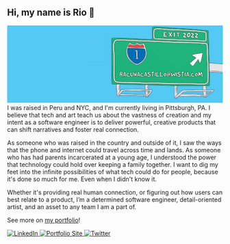 ## Hi, my name is Rio 👋

<img src="banner.png">
I was raised in Peru and NYC, and I'm currently living in Pittsburgh, PA. I believe that tech and art teach us about the vastness of creation and my intent as a software engineer is to deliver powerful, creative products that can shift narratives and foster real connection. 
<p></p>
As someone who was raised in the country and outside of it, I saw the ways that the phone and internet could travel across time and lands. As someone who has had parents incarcerated at a young age, I understood the power that technology could hold over keeping a family together. I want to dig my feet into the infinite possibilities of what tech could do for people, because it's done so much for me. Even when I didn't know it. 
<p></p>
Whether it's providing real human connection, or figuring out how users can best relate to a product, I’m a determined software engineer, detail-oriented artist, and an asset to any team I am a part of.
<p></p>
See more on <a href="https://riocastillo.netlify.app">my portfolio</a>!
  <p></p>
  <p align="left">
	<a target="_blank" href="https://www.linkedin.com/in/rioacunacastillo">
	  <img src="https://raw.githubusercontent.com/cafloyd/cafloyd/master/images/branded-linkedin.png" width="30px;" alt="LinkedIn" />
	</a>
	<a target="_blank" href="https://riocastillo.netlify.app">
	  <img src="https://raw.githubusercontent.com/cafloyd/cafloyd/master/images/branded-link.png" width="30px;" alt="Portfolio Site" />
	</a>
	<a target="_blank" href="https://twitter.com/rio_a_castillo">
	  <img src="https://raw.githubusercontent.com/cafloyd/cafloyd/master/images/branded-twitter.png" width="30px;" alt="Twitter" />
	</a>
  </p>  

 


